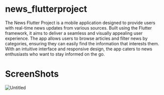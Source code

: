 # news_flutterproject
The News Flutter Project is a mobile application designed to provide users with real-time news updates from various sources. Built using the Flutter framework, it aims to deliver a seamless and visually appealing user experience. The app allows users to browse articles and filter news by categories, ensuring they can easily find the information that interests them. With an intuitive interface and responsive design, the app caters to news enthusiasts who want to stay informed on the go.
# ScreenShots
![Untitled](https://github.com/user-attachments/assets/111a0023-36df-4c93-aa5d-2d1bb904f502)


